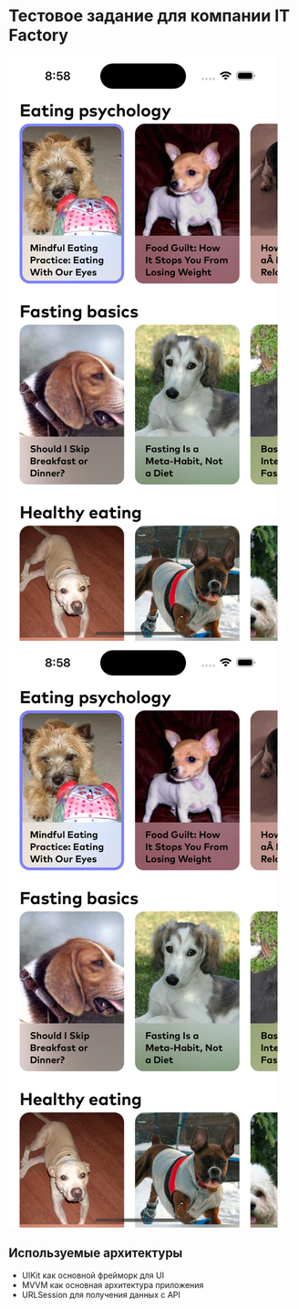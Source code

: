 # Тестовое задание для компании IT Factory

![Image alt](https://github.com/SandyTwix/TestAppForITFactory/raw/develop/Скрин.png)
![alt text](Скрин.png)

## Используемые архитектуры
- UIKit как основной фрейморк для UI
- MVVM как основная архитектура приложения
- URLSession для получения данных с API
